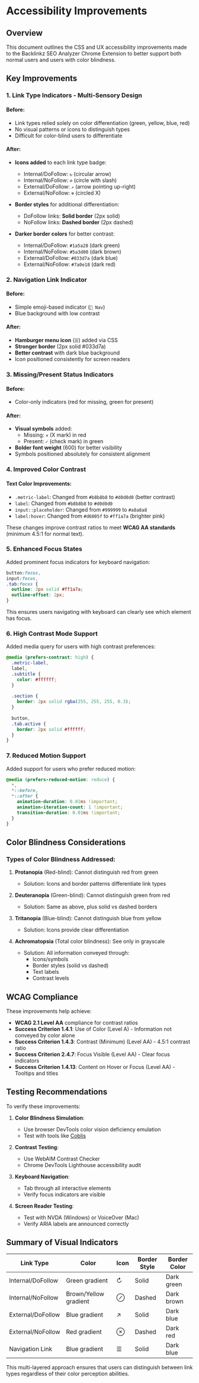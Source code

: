 # Accessibility Improvements

## Overview
This document outlines the CSS and UX accessibility improvements made to the Backlinkz SEO Analyzer Chrome Extension to better support both normal users and users with color blindness.

## Key Improvements

### 1. **Link Type Indicators - Multi-Sensory Design**

#### Before:
- Link types relied solely on color differentiation (green, yellow, blue, red)
- No visual patterns or icons to distinguish types
- Difficult for color-blind users to differentiate

#### After:
- **Icons added** to each link type badge:
  - Internal/DoFollow: `↻` (circular arrow)
  - Internal/NoFollow: `⊘` (circle with slash)
  - External/DoFollow: `↗` (arrow pointing up-right)
  - External/NoFollow: `⊗` (circled X)

- **Border styles** for additional differentiation:
  - DoFollow links: **Solid border** (2px solid)
  - NoFollow links: **Dashed border** (2px dashed)

- **Darker border colors** for better contrast:
  - Internal/DoFollow: `#1a5a28` (dark green)
  - Internal/NoFollow: `#5a3d00` (dark brown)
  - External/DoFollow: `#033d7a` (dark blue)
  - External/NoFollow: `#7a0e18` (dark red)

### 2. **Navigation Link Indicator**

#### Before:
- Simple emoji-based indicator (`🧭 Nav`)
- Blue background with low contrast

#### After:
- **Hamburger menu icon** (`☰`) added via CSS
- **Stronger border** (2px solid #033d7a)
- **Better contrast** with dark blue background
- Icon positioned consistently for screen readers

### 3. **Missing/Present Status Indicators**

#### Before:
- Color-only indicators (red for missing, green for present)

#### After:
- **Visual symbols** added:
  - Missing: `✕` (X mark) in red
  - Present: `✓` (check mark) in green
- **Bolder font weight** (600) for better visibility
- Symbols positioned absolutely for consistent alignment

### 4. **Improved Color Contrast**

#### Text Color Improvements:
- `.metric-label`: Changed from `#b8b8b8` to `#d0d0d0` (better contrast)
- `label`: Changed from `#b8b8b8` to `#d0d0d0`
- `input::placeholder`: Changed from `#999999` to `#a8a8a8`
- `label:hover`: Changed from `#d6005f` to `#ff1a7a` (brighter pink)

These changes improve contrast ratios to meet **WCAG AA standards** (minimum 4.5:1 for normal text).

### 5. **Enhanced Focus States**

Added prominent focus indicators for keyboard navigation:
```css
button:focus,
input:focus,
.tab:focus {
  outline: 3px solid #ff1a7a;
  outline-offset: 2px;
}
```

This ensures users navigating with keyboard can clearly see which element has focus.

### 6. **High Contrast Mode Support**

Added media query for users with high contrast preferences:
```css
@media (prefers-contrast: high) {
  .metric-label,
  label,
  .subtitle {
    color: #ffffff;
  }
  
  .section {
    border: 2px solid rgba(255, 255, 255, 0.3);
  }
  
  button,
  .tab.active {
    border: 2px solid #ffffff;
  }
}
```

### 7. **Reduced Motion Support**

Added support for users who prefer reduced motion:
```css
@media (prefers-reduced-motion: reduce) {
  *,
  *::before,
  *::after {
    animation-duration: 0.01ms !important;
    animation-iteration-count: 1 !important;
    transition-duration: 0.01ms !important;
  }
}
```

## Color Blindness Considerations

### Types of Color Blindness Addressed:

1. **Protanopia** (Red-blind): Cannot distinguish red from green
   - Solution: Icons and border patterns differentiate link types
   
2. **Deuteranopia** (Green-blind): Cannot distinguish green from red
   - Solution: Same as above, plus solid vs dashed borders
   
3. **Tritanopia** (Blue-blind): Cannot distinguish blue from yellow
   - Solution: Icons provide clear differentiation
   
4. **Achromatopsia** (Total color blindness): See only in grayscale
   - Solution: All information conveyed through:
     - Icons/symbols
     - Border styles (solid vs dashed)
     - Text labels
     - Contrast levels

## WCAG Compliance

These improvements help achieve:
- **WCAG 2.1 Level AA** compliance for contrast ratios
- **Success Criterion 1.4.1**: Use of Color (Level A) - Information not conveyed by color alone
- **Success Criterion 1.4.3**: Contrast (Minimum) (Level AA) - 4.5:1 contrast ratio
- **Success Criterion 2.4.7**: Focus Visible (Level AA) - Clear focus indicators
- **Success Criterion 1.4.13**: Content on Hover or Focus (Level AA) - Tooltips and titles

## Testing Recommendations

To verify these improvements:

1. **Color Blindness Simulation**:
   - Use browser DevTools color vision deficiency emulation
   - Test with tools like [Coblis](https://www.color-blindness.com/coblis-color-blindness-simulator/)

2. **Contrast Testing**:
   - Use WebAIM Contrast Checker
   - Chrome DevTools Lighthouse accessibility audit

3. **Keyboard Navigation**:
   - Tab through all interactive elements
   - Verify focus indicators are visible

4. **Screen Reader Testing**:
   - Test with NVDA (Windows) or VoiceOver (Mac)
   - Verify ARIA labels are announced correctly

## Summary of Visual Indicators

| Link Type | Color | Icon | Border Style | Border Color |
|-----------|-------|------|--------------|--------------|
| Internal/DoFollow | Green gradient | ↻ | Solid | Dark green |
| Internal/NoFollow | Brown/Yellow gradient | ⊘ | Dashed | Dark brown |
| External/DoFollow | Blue gradient | ↗ | Solid | Dark blue |
| External/NoFollow | Red gradient | ⊗ | Dashed | Dark red |
| Navigation Link | Blue gradient | ☰ | Solid | Dark blue |

This multi-layered approach ensures that users can distinguish between link types regardless of their color perception abilities.
